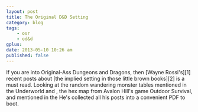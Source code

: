 ```yaml
---
layout: post
title: The Original D&D Setting
category: blog
tags:
    - osr
    - od&d
gplus:
date: 2013-05-10 10:26 am
published: false
---
```


If you are into Original-Ass Dungeons and Dragons, then [Wayne Rossi's][1] recent posts about [the implied setting in those little brown books][2] is a must read. Looking at the random wandering monster tables mentioned in the Underworld and , the hex map from Avalon Hill's game Outdoor Survival, and  mentioned in the  He's collected all his posts into a convenient PDF to boot.



